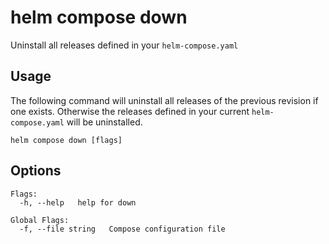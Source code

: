 # helm compose down

Uninstall all releases defined in your `helm-compose.yaml`

## Usage

The following command will uninstall all releases of the previous revision if one exists. Otherwise the releases defined in your current `helm-compose.yaml` will be uninstalled.

```
helm compose down [flags]
```

## Options

```
Flags:
  -h, --help   help for down

Global Flags:
  -f, --file string   Compose configuration file
```
